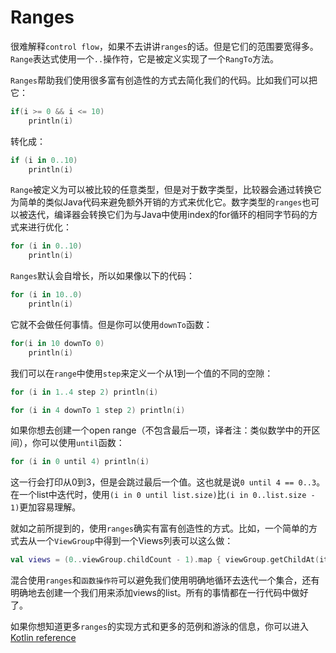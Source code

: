 # Ranges

很难解释`control flow`，如果不去讲讲`ranges`的话。但是它们的范围要宽得多。`Range`表达式使用一个`..`操作符，它是被定义实现了一个`RangTo`方法。

`Ranges`帮助我们使用很多富有创造性的方式去简化我们的代码。比如我们可以把它：

```kotlin
if(i >= 0 && i <= 10) 
	println(i)
```

转化成：

```kotlin
if (i in 0..10)
    println(i)
```

`Range`被定义为可以被比较的任意类型，但是对于数字类型，比较器会通过转换它为简单的类似Java代码来避免额外开销的方式来优化它。数字类型的`ranges`也可以被迭代，编译器会转换它们为与Java中使用index的for循环的相同字节码的方式来进行优化：

```kotlin
for (i in 0..10)
    println(i)
```

`Ranges`默认会自增长，所以如果像以下的代码：

```kotlin
for (i in 10..0)
    println(i)
```

它就不会做任何事情。但是你可以使用`downTo`函数：

```kotlin
for(i in 10 downTo 0)
	println(i)
```

我们可以在`range`中使用`step`来定义一个从1到一个值的不同的空隙：

```kotlin
for (i in 1..4 step 2) println(i)

for (i in 4 downTo 1 step 2) println(i)
```

如果你想去创建一个open range（不包含最后一项，译者注：类似数学中的开区间），你可以使用`until`函数：

```kotlin
for (i in 0 until 4) println(i)
```

这一行会打印从0到3，但是会跳过最后一个值。这也就是说`0 until 4 == 0..3`。在一个list中迭代时，使用`(i in 0 until list.size)`比`(i in 0..list.size - 1)`更加容易理解。

就如之前所提到的，使用`ranges`确实有富有创造性的方式。比如，一个简单的方式去从一个`ViewGroup`中得到一个Views列表可以这么做：

```kotlin
val views = (0..viewGroup.childCount - 1).map { viewGroup.getChildAt(it) }
```

混合使用`ranges`和`函数操作符`可以避免我们使用明确地循环去迭代一个集合，还有明确地去创建一个我们用来添加views的list。所有的事情都在一行代码中做好了。

如果你想知道更多`ranges`的实现方式和更多的范例和游泳的信息，你可以进入[Kotlin reference]

[Kotlin reference]:  https://kotlinlang.org/docs/reference/ranges.html